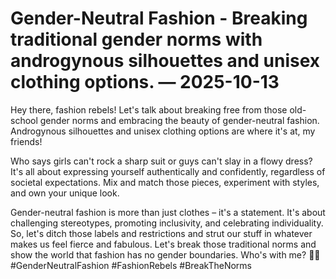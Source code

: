 # Gender-Neutral Fashion - Breaking traditional gender norms with androgynous silhouettes and unisex clothing options. — 2025-10-13

Hey there, fashion rebels! Let's talk about breaking free from those old-school gender norms and embracing the beauty of gender-neutral fashion. Androgynous silhouettes and unisex clothing options are where it's at, my friends! 

Who says girls can't rock a sharp suit or guys can't slay in a flowy dress? It's all about expressing yourself authentically and confidently, regardless of societal expectations. Mix and match those pieces, experiment with styles, and own your unique look.

Gender-neutral fashion is more than just clothes – it's a statement. It's about challenging stereotypes, promoting inclusivity, and celebrating individuality. So, let's ditch those labels and restrictions and strut our stuff in whatever makes us feel fierce and fabulous. Let's break those traditional norms and show the world that fashion has no gender boundaries. Who's with me? 🌟💥 #GenderNeutralFashion #FashionRebels #BreakTheNorms
